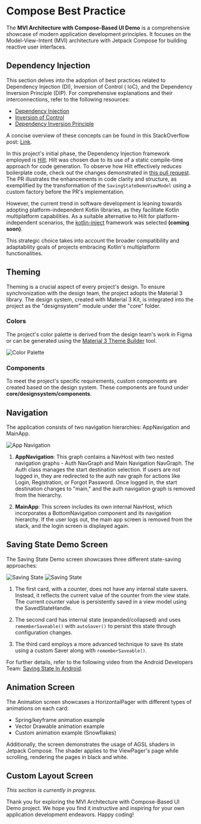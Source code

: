 # Compose Best Practice

The **MVI Architecture with Compose-Based UI Demo** is a comprehensive showcase of modern application development
principles. It focuses on the Model-View-Intent (MVI) architecture with Jetpack Compose for building reactive user
interfaces.

## Dependency Injection

This section delves into the adoption of best practices related to Dependency Injection (DI), Inversion of Control (
IoC), and the Dependency Inversion Principle (DIP). For comprehensive explanations and their interconnections, refer to
the following resources:

- [Dependency Injection](https://en.wikipedia.org/wiki/Dependency_injection)
- [Inversion of Control](https://en.wikipedia.org/wiki/Inversion_of_control)
- [Dependency Inversion Principle](https://en.wikipedia.org/wiki/Dependency_inversion_principle)

A concise overview of these concepts can be found in this StackOverflow
post: [Link](https://stackoverflow.com/a/46745172).

In this project's initial phase, the Dependency Injection framework employed
is [Hilt](https://developer.android.com/training/dependency-injection/hilt-android). Hilt was chosen due to its use of a
static compile-time approach for code generation. To observe how Hilt effectively reduces boilerplate code, check out
the changes demonstrated in [this pull request](https://github.com/ochkarik05/composebestpractice/pull/1). The PR
illustrates the enhancements in code clarity and structure, as exemplified by the transformation of
the `SavingStateDemoViewModel` using a custom factory before the PR's implementation.

However, the current trend in software development is leaning towards adopting platform-independent Kotlin libraries, as
they facilitate Kotlin multiplatform capabilities. As a suitable alternative to Hilt for platform-independent scenarios,
the [kotlin-inject](https://github.com/evant/kotlin-inject) framework was selected **(coming soon)**.

This strategic choice takes into account the broader compatibility and adaptability goals of projects embracing Kotlin's
multiplatform functionalities.

## Theming

Theming is a crucial aspect of every project's design. To ensure synchronization with the design team, the project
adopts the Material 3 library. The design system, created with Material 3 Kit, is integrated into the project as the
"designsystem" module under the "core" folder.

### Colors

The project's color palette is derived from the design team's work in Figma or can be generated using
the [Material 3 Theme Builder](https://m3.material.io/theme-builder#/custom) tool.

![Color Palette](/docs/images/colors.png "Color Palette Image")

### Components

To meet the project's specific requirements, custom components are created based on the design system. These components
are found under **core/designsystem/components**.

## Navigation

The application consists of two navigation hierarchies: AppNavigation and MainApp.

![App Navigation](/docs/images/navigation.png "App Navigation Scheme")

1. **AppNavigation**: This graph contains a NavHost with two nested navigation graphs - Auth NavGraph and Main
   Navigation NavGraph. The Auth class manages the start destination selection. If users are not logged in, they are
   redirected to the auth nav graph for actions like Login, Registration, or Forgot Password. Once logged in, the start
   destination changes to "main," and the auth navigation graph is removed from the hierarchy.

2. **MainApp**: This screen includes its own internal NavHost, which incorporates a BottomNavigation component and its
   navigation hierarchy. If the user logs out, the main app screen is removed from the stack, and the login screen is
   displayed again.

## Saving State Demo Screen

The Saving State Demo screen showcases three different state-saving approaches:

![Saving State](/docs/images/saving_state_1.png "Saving State Screenshot")
![Saving State](/docs/images/saving_state_2.png "Saving State Screenshot")

1. The first card, with a counter, does not have any internal state savers. Instead, it reflects the current value of
   the counter from the view state. The current counter value is persistently saved in a view model using the
   SavedStateHandle.

2. The second card has internal state (expanded/collapsed) and uses `rememberSaveable()` with `autoSaver()` to persist
   this state through configuration changes.

3. The third card employs a more advanced technique to save its state using a custom Saver along
   with `rememberSaveable()`.

For further details, refer to the following video from the Android Developers
Team: [Saving State In Android](https://youtu.be/V-s4z7B_Gnc).

## Animation Screen

The Animation screen showcases a HorizontalPager with different types of animations on each card:

- Spring/keyframe animation example
- Vector Drawable animation example
- Custom animation example (Snowflakes)

Additionally, the screen demonstrates the usage of AGSL shaders in Jetpack Compose. The shader applies to the
ViewPager's page while scrolling, rendering the pages in black and white.

## Custom Layout Screen

_This section is currently in progress._

Thank you for exploring the MVI Architecture with Compose-Based UI Demo project. We hope you find it instructive and
inspiring for your own application development endeavors. Happy coding!

